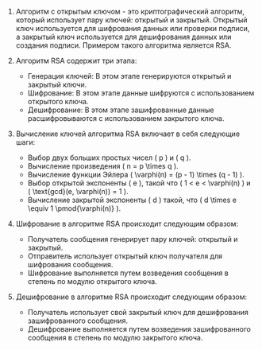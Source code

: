 1. Алгоритм с открытым ключом - это криптографический алгоритм, который использует пару ключей: открытый и закрытый. Открытый ключ используется для шифрования данных или проверки подписи, а закрытый ключ используется для дешифрования данных или создания подписи. Примером такого алгоритма является RSA.

2. Алгоритм RSA содержит три этапа:
   - Генерация ключей: В этом этапе генерируются открытый и закрытый ключи.
   - Шифрование: В этом этапе данные шифруются с использованием открытого ключа.
   - Дешифрование: В этом этапе зашифрованные данные расшифровываются с использованием закрытого ключа.

3. Вычисление ключей алгоритма RSA включает в себя следующие шаги:
   - Выбор двух больших простых чисел \( p \) и \( q \).
   - Вычисление произведения \( n = p \times q \).
   - Вычисление функции Эйлера \( \varphi(n) = (p - 1) \times (q - 1) \).
   - Выбор открытой экспоненты \( e \), такой что \( 1 < e < \varphi(n) \) и \( \text{gcd}(e, \varphi(n)) = 1 \).
   - Вычисление закрытой экспоненты \( d \) такой, что \( d \times e \equiv 1 \pmod{\varphi(n)} \).

4. Шифрование в алгоритме RSA происходит следующим образом:
   - Получатель сообщения генерирует пару ключей: открытый и закрытый.
   - Отправитель использует открытый ключ получателя для шифрования сообщения.
   - Шифрование выполняется путем возведения сообщения в степень по модулю открытого ключа.

5. Дешифрование в алгоритме RSA происходит следующим образом:
   - Получатель использует свой закрытый ключ для дешифрования зашифрованного сообщения.
   - Дешифрование выполняется путем возведения зашифрованного сообщения в степень по модулю закрытого ключа.